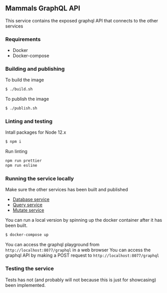 ## Mammals GraphQL API

This service contains the exposed graphql API that connects to the other services

### Requirements

  - Docker
  - Docker-compose

### Building and publishing

To build the image

```bash
$ ./build.sh
```

To publish the image

```bash
$ ./publish.sh
```

### Linting and testing

Intall packages for Node 12.x

```bash
$ npm i
```

Run linting

```bash
npm run prettier
npm run esline
```

### Running the service locally

Make sure the other services has been built and published

 - [Database service](../../services//mammals/db/README.md#building-and-publishing)
 - [Query service](../../services//mammals/query-mammals/README.md#building-and-publishing)
 - [Mutate service](../../services//mammals/mutate-mammals/README.md#building-and-publishing)

You can run a local version by spinning up the docker container after it has been built.

```bash
$ docker-compose up
```

You can access the graphql playground from `http://localhost:8077/graphql` in a web browser
You can access the graphql API by making a POST request to `http://localhost:8077/graphql`

### Testing the service

Tests has not (and probably will not because this is just for showcasing) been implemented.